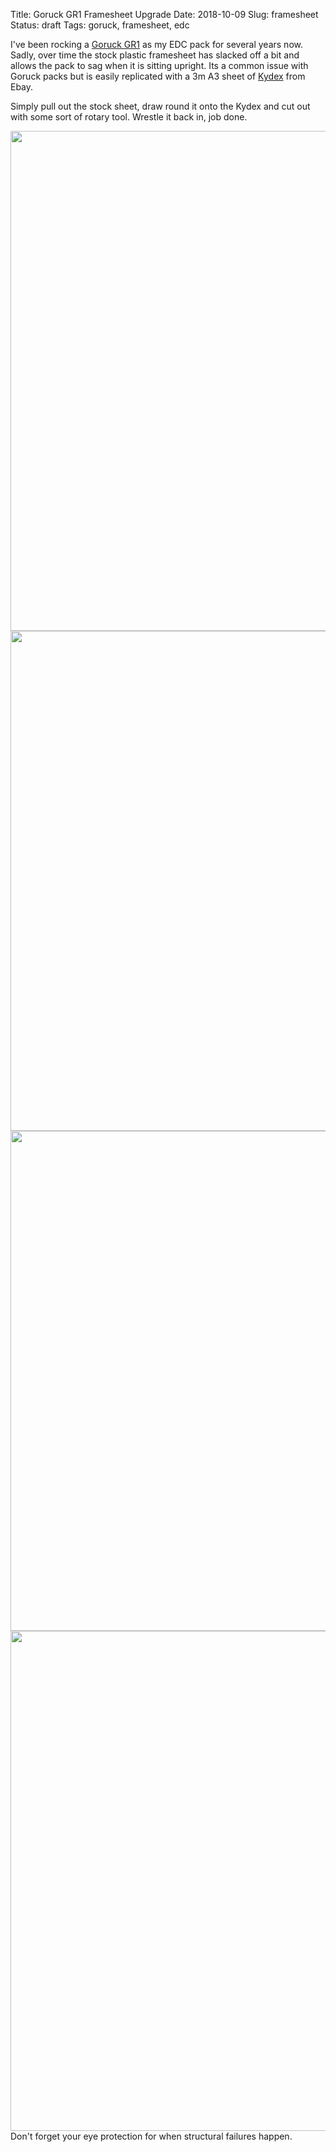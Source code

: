 Title: Goruck GR1 Framesheet Upgrade
Date: 2018-10-09
Slug: framesheet
Status: draft
Tags: goruck, framesheet, edc

I've been rocking a [Goruck GR1](https://www.goruck.com/GR1) as my EDC pack for several years now. Sadly, over time the stock plastic framesheet has slacked off a bit and allows the pack to sag when it is sitting upright. Its a common issue with Goruck packs but is easily replicated with a 3m A3 sheet of [Kydex](https://en.wikipedia.org/wiki/Kydex) from Ebay.

Simply pull out the stock sheet, draw round it onto the Kydex and cut out with some sort of rotary tool. Wrestle it back in, job done.

<img src="/images/2018-10-09 sheets.jpg" width="800px" class="align-center" />

<img src="/images/2018-10-09 cut out.jpg" width="800px" class="align-center" />

<img src="/images/2018-10-09 in.jpg" width="800px" class="align-center" />

<img src="/images/2018-10-09 broken.jpg" width="800px" class="align-center" />
Don't forget your eye protection for when structural failures happen.
